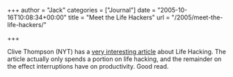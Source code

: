 +++
author = "Jack"
categories = ["Journal"]
date = "2005-10-16T10:08:34+00:00"
title = "Meet the Life Hackers"
url = "/2005/meet-the-life-hackers/"

+++

Clive Thompson (NYT) has a [very interesting article][1] about Life Hacking. The article actually only spends a portion on life hacking, and the remainder on the effect interruptions have on productivity. Good read.

 [1]: http://www.nytimes.com/2005/10/16/magazine/16guru.html